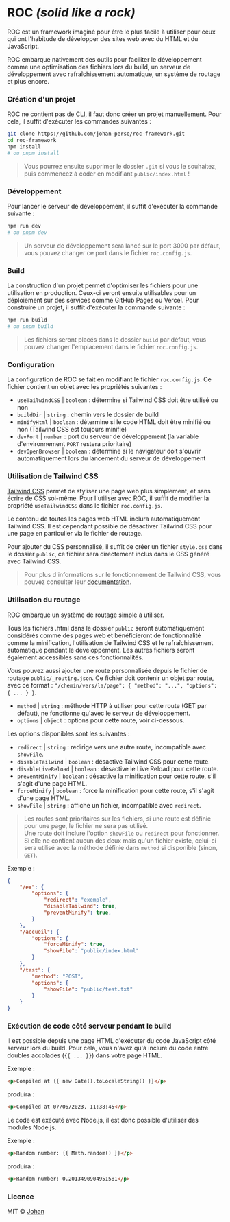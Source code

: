 # ROC *(solid like a rock)*

ROC est un framework imaginé pour être le plus facile à utiliser pour ceux qui ont l'habitude de développer des sites web avec du HTML et du JavaScript.

ROC embarque nativement des outils pour faciliter le développement comme une optimisation des fichiers lors du build, un serveur de développement avec rafraîchissement automatique, un système de routage et plus encore.


### Création d'un projet

ROC ne contient pas de CLI, il faut donc créer un projet manuellement. Pour cela, il suffit d'exécuter les commandes suivantes :

```bash
git clone https://github.com/johan-perso/roc-framework.git
cd roc-framework
npm install
# ou pnpm install
```

> Vous pourrez ensuite supprimer le dossier `.git` si vous le souhaitez, puis commencez à coder en modifiant `public/index.html` !


### Développement

Pour lancer le serveur de développement, il suffit d'exécuter la commande suivante :

```bash
npm run dev
# ou pnpm dev
```

> Un serveur de développement sera lancé sur le port 3000 par défaut, vous pouvez changer ce port dans le fichier `roc.config.js`.


### Build

La construction d'un projet permet d'optimiser les fichiers pour une utilisation en production. Ceux-ci seront ensuite utilisables pour un déploiement sur des services comme GitHub Pages ou Vercel. Pour construire un projet, il suffit d'exécuter la commande suivante :

```bash
npm run build
# ou pnpm build
```

> Les fichiers seront placés dans le dossier `build` par défaut, vous pouvez changer l'emplacement dans le fichier `roc.config.js`.


### Configuration

La configuration de ROC se fait en modifiant le fichier `roc.config.js`. Ce fichier contient un objet avec les propriétés suivantes :

* `useTailwindCSS` | `boolean` : détermine si Tailwind CSS doit être utilisé ou non
* `buildDir` | `string` : chemin vers le dossier de build
* `minifyHtml` | `boolean` : détermine si le code HTML doit être minifié ou non (Tailwind CSS est toujours minifié)
* `devPort` | `number` : port du serveur de développement (la variable d'environnement `PORT` restera prioritaire)
* `devOpenBrowser` | `boolean` : détermine si le navigateur doit s'ouvrir automatiquement lors du lancement du serveur de développement


### Utilisation de Tailwind CSS

[Tailwind CSS](https://tailwindcss.com/) permet de styliser une page web plus simplement, et sans écrire de CSS soi-même. Pour l'utiliser avec ROC, il suffit de modifier la propriété `useTailwindCSS` dans le fichier `roc.config.js`.

Le contenu de toutes les pages web HTML inclura automatiquement Tailwind CSS. Il est cependant possible de désactiver Tailwind CSS pour une page en particulier via le fichier de routage.

Pour ajouter du CSS personnalisé, il suffit de créer un fichier `style.css` dans le dossier `public`, ce fichier sera directement inclus dans le CSS généré avec Tailwind CSS.

> Pour plus d'informations sur le fonctionnement de Tailwind CSS, vous pouvez consulter leur [documentation](https://tailwindcss.com/docs).


### Utilisation du routage

ROC embarque un système de routage simple à utiliser.

Tous les fichiers .html dans le dossier `public` seront automatiquement considérés comme des pages web et bénéficieront de fonctionnalité comme la minification, l'utilisation de Tailwind CSS et le rafraîchissement automatique pendant le développement. Les autres fichiers seront également accessibles sans ces fonctionnalités.

Vous pouvez aussi ajouter une route personnalisée depuis le fichier de routage `public/_routing.json`. Ce fichier doit contenir un objet par route, avec ce format : `"/chemin/vers/la/page": { "method": "...", "options": { ... } }`.

* `method` | `string` : méthode HTTP à utiliser pour cette route (GET par défaut), ne fonctionne qu'avec le serveur de développement.
* `options` | `object` : options pour cette route, voir ci-dessous.

Les options disponibles sont les suivantes :

* `redirect` | `string` : redirige vers une autre route, incompatible avec `showFile`.
* `disableTailwind` | `boolean` : désactive Tailwind CSS pour cette route.
* `disableLiveReload` | `boolean` : désactive le Live Reload pour cette route.
* `preventMinify` | `boolean` : désactive la minification pour cette route, s'il s'agit d'une page HTML.
* `forceMinify` | `boolean` : force la minification pour cette route, s'il s'agit d'une page HTML.
* `showFile` | `string` : affiche un fichier, incompatible avec `redirect`.

> Les routes sont prioritaires sur les fichiers, si une route est définie pour une page, le fichier ne sera pas utilisé.  
> Une route doit inclure l'option `showFile` ou `redirect` pour fonctionner. Si elle ne contient aucun des deux mais qu'un fichier existe, celui-ci sera utilisé avec la méthode définie dans `method` si disponible (sinon, `GET`).

Exemple :

```json
{
	"/ex": {
		"options": {
			"redirect": "exemple",
			"disableTailwind": true,
			"preventMinify": true,
		}
	},
	"/accueil": {
		"options": {
			"forceMinify": true,
			"showFile": "public/index.html"
		}
	},
	"/test": {
		"method": "POST",
		"options": {
			"showFile": "public/test.txt"
		}
	}
}
```


### Exécution de code côté serveur pendant le build

Il est possible depuis une page HTML d'exécuter du code JavaScript côté serveur lors du build. Pour cela, vous n'avez qu'à inclure du code entre doubles accolades (`{{ ... }}`) dans votre page HTML.

Exemple :

```html
<p>Compiled at {{ new Date().toLocaleString() }}</p>
```
produira :
```html
<p>Compiled at 07/06/2023, 11:38:45</p>
```

Le code est exécuté avec Node.js, il est donc possible d'utiliser des modules Node.js.

Exemple :

```html
<p>Random number: {{ Math.random() }}</p>
```
produira :
```html
<p>Random number: 0.2013490904951581</p>
```


### Licence

MIT © [Johan](https://johanstick.fr)
